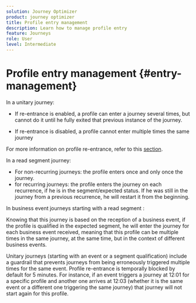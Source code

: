 ```yaml
---
solution: Journey Optimizer
product: journey optimizer
title: Profile entry management
description: Learn how to manage profile entry
feature: Journeys
role: User
level: Intermediate
---
```

# Profile entry management {#entry-management}

In a unitary journey:

* If re-entrance is enabled, a profile can enter a journey several times, but cannot do it until he fully exited that previous instance of the journey.

* If re-entrance is disabled, a profile cannot enter multiple times the same journey

For more information on profile re-entrance, refer to this [section](../building-journeys/journey-gs.md#change-properties).

In a read segment journey:

* For non-recurring journeys: the profile enters once and only once the journey.
* for recurring journeys: the profile enters the journey on each recurrence, if he is in the segment/expected status. If he was still in the journey from a previous recurrence, he will restart it from the beginning.

In business event journeys starting with a read segment :

Knowing that this journey is based on the reception of a business event, if the profile is qualified in the expected segment, he will enter the journey for each business event received, meaning that this profile can be multiple times in the same journey, at the same time, but in the context of different business events.

Unitary journeys (starting with an event or a segment qualification) include a guardrail that prevents journeys from being erroneously triggered multiple times for the same event. Profile re-entrance is temporally blocked by default for 5 minutes. For instance, if an event triggers a journey at 12:01 for a specific profile and another one arrives at 12:03 (whether it is the same event or a different one triggering the same journey) that journey will not start again for this profile.
